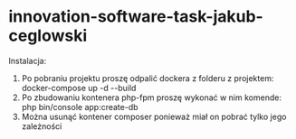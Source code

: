# innovation-software-task-jakub-ceglowski

Instalacja:

1. Po pobraniu projektu proszę odpalić dockera z folderu z projektem: docker-compose up -d --build
2. Po zbudowaniu kontenera php-fpm proszę wykonać w nim komende: php bin/console app:create-db
3. Można usunąć kontener composer ponieważ miał on pobrać tylko jego zależności
